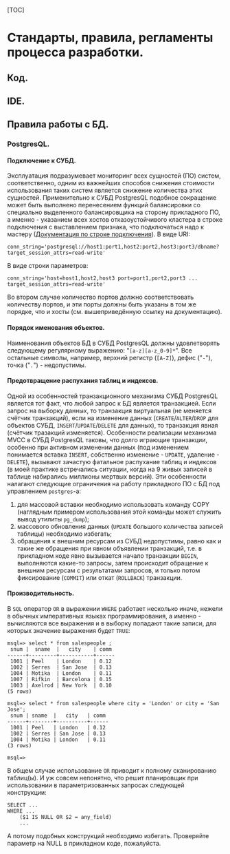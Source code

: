 [TOC]

Стандарты, правила, регламенты процесса разработки.
===================================================

Код.
----

IDE.
----

Правила работы с БД.
--------------------

### PostgresQL.

#### Подключение к СУБД.

Эксплуатация подразумевает мониторинг всех сущностей (ПО) систем, соответственно, одним из важнейших способов снижения стоимости использования таких систем является снижение количества этих сущностей. Применительно к СУБД PostgresQL подобное сокращение может быть выполнено перенесением функций балансировки со специально выделенного балансировщика на сторону прикладного ПО, а именно - указанием всех хостов отказоустойчивого кластера в строке подключения с выставлением признака, что подключаться надо к мастеру ([Документация по строке подключения](https://postgrespro.ru/docs/postgresql/11/libpq-connect#LIBPQ-CONNSTRING)).
В виде URI:
```
conn_string='postgresql://host1:port1,host2:port2,host3:port3/dbname?target_session_attrs=read-write'
```
В виде строки параметров:
```
conn_string='host=host1,host2,host3 port=port1,port2,port3 ... target_session_attrs=read-write'
```
Во втором случае количество портов должно соответствовать количеству портов, и эти порты должны быть указаны в том же порядке, что и хосты (см. вышеприведённую ссылку на документацию).

#### Порядок именования объектов.

Наименования объектов БД в СУБД PostgresQL должны удовлетворять следующему регулярному выражению: "`[a-z][a-z_0-9]*`". Все остальные символы, например, верхний регистр (`[A-Z]`), дефис ("`-`"), точка ("`.`") - недопустимы.

#### Предотвращение распухания таблиц и индексов.

Одной из особенностей транзакционного механизма СУБД PostgresQL является тот факт, что любой запрос к БД является транзакцией. Если запрос на выборку данных, то транзакция виртуальная (не меняется счётчик транзакций), если на изменение данных (`CREATE`/`ALTER`/`DROP` для объектов СУБД, `INSERT`/`UPDATE`/`DELETE` для данных), то транзакция явная (счётчик тразакций изменяется).
Особенности реализации механизма MVCC в СУБД PostgresQL таковы, что долго играющие транзакции, особенно при активном изменении данных (под изменением понимается вставка `INSERT`, собственно изменение - `UPDATE`, удаление - `DELETE`), вызывают зачастую фатальное распухание таблиц и индексов (в моей практике встречались ситуации, когда на 9 живых записей в таблице набирались миллионы мертвых версий). Эти особенности налагают следующие ограничения на работу прикладного ПО с БД под управлением `postgres`-а:

1. для массовой вставки необходимо использовать команду COPY (наглядным примером использования этой команды может служить вывод утилиты `pg_dump`);
2. массового обновления данных (`UPDATE` большого количества записей таблицы) необходимо избегать;
3. обращения к внешним ресурсам из СУБД недопустимы, равно как и такие же обращения при явном объявлении транзакций, т.е. в прикладном коде явно вызывается начало транзакции `BEGIN`, выполняются какие-то запросы, затем происходит обращение к внешним ресурсам с результатами запросов, и только потом фиксирование (`COMMIT`) или откат (`ROLLBACK`) транзакции.

#### Производительность.

В `SQL` оператор `OR` в выражении `WHERE` работает несколько иначе, нежели в обычных императивных языках программирования, а именно - вычисляются все выражения и в выборку попадают такие записи, для которых значение выражения будет `TRUE`:

```
msql=> select * from salespeople ;
 snum |  sname  |   city    | comm 
------+---------+-----------+------
 1001 | Peel    | London    | 0.12
 1002 | Serres  | San Jose  | 0.13
 1004 | Motika  | London    | 0.11
 1007 | Rifkin  | Barcelona | 0.15
 1003 | Axelrod | New York  | 0.10
(5 rows)

msql=> select * from salespeople where city = 'London' or city = 'San Jose';
 snum | sname  |   city   | comm 
------+--------+----------+------
 1001 | Peel   | London   | 0.12
 1002 | Serres | San Jose | 0.13
 1004 | Motika | London   | 0.11
(3 rows)

msql=>
```

В общем случае использование `OR` приводит к полному сканированию таблиц(ы). И уж совсем непонятно, что решит планировщик при использовании в параметризованных запросах следующей конструкции:

```
SELECT ...
WHERE ...
    ($1 IS NULL OR $2 = any_field)
    ...
```

А потому подобных конструкций необходимо избегать. Проверяйте параметр на NULL в прикладном коде, пожалуйста.
